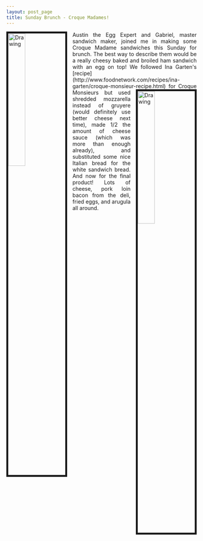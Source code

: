 ```yaml
---
layout: post_page
title: Sunday Brunch - Croque Madames!
---
```

<p align="justify">

<img border="5" src="http://i.imgur.com/xLycC8h.jpg" alt="Drawing" style="width: 30%; height: 30%; border-box-shadow: 10px 10px 5px #888888; clear: left; float: left; margin-bottom: 1em; margin-right: 1em;"/>
Austin the Egg Expert and Gabriel, master sandwich maker, joined me in making some Croque Madame sandwiches this Sunday for brunch. The best way to describe them would be a really cheesy baked and broiled ham sandwich with an egg on top! We followed Ina Garten's [recipe](http://www.foodnetwork.com/recipes/ina-garten/croque-monsieur-recipe.html) for Croque Monsieurs <img border="5" src="http://i.imgur.com/NTOwCkV.jpg" alt="Drawing" style="width: 30%; height: 30%; clear: right; float: right; margin-bottom: 1em; margin-left: 1em;"/>but used shredded mozzarella instead of gruyere (would definitely use better cheese next time), made 1/2 the amount of cheese sauce (which was more than enough already), and substituted some nice Italian bread for the white sandwich bread. And now for the final product! Lots of cheese, pork loin bacon from the deli, fried eggs, and arugula all around. 

</p>
